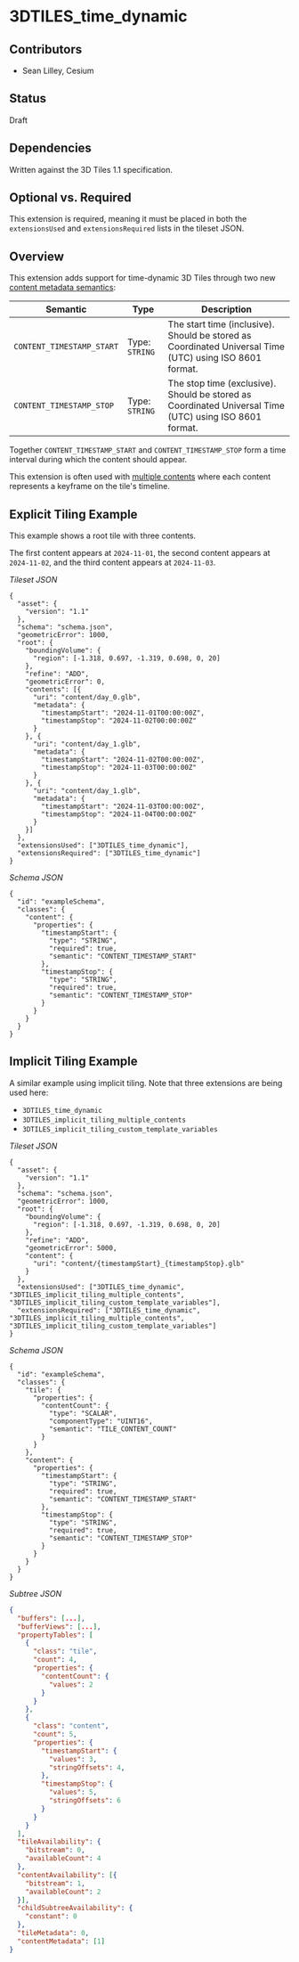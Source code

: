 # 3DTILES_time_dynamic

## Contributors

* Sean Lilley, Cesium

## Status

Draft

## Dependencies

Written against the 3D Tiles 1.1 specification.

## Optional vs. Required

This extension is required, meaning it must be placed in both the `extensionsUsed` and `extensionsRequired` lists in the tileset JSON.

## Overview

This extension adds support for time-dynamic 3D Tiles through two new [content metadata semantics](https://github.com/CesiumGS/3d-tiles/blob/main/specification/Metadata/Semantics/README.adoc#content):

Semantic | Type | Description
--|--|--
`CONTENT_TIMESTAMP_START`| Type: `STRING` | The start time (inclusive). Should be stored as Coordinated Universal Time (UTC) using ISO 8601 format.
`CONTENT_TIMESTAMP_STOP`| Type: `STRING` | The stop time (exclusive). Should be stored as Coordinated Universal Time (UTC) using ISO 8601 format.

Together `CONTENT_TIMESTAMP_START` and `CONTENT_TIMESTAMP_STOP` form a time interval during which the content should appear.

This extension is often used with [multiple contents](https://github.com/CesiumGS/3d-tiles/blob/main/specification/README.adoc#core-tile-content) where each content represents a keyframe on the tile's timeline.

## Explicit Tiling Example

This example shows a root tile with three contents.

The first content appears at `2024-11-01`, the second content appears at `2024-11-02`, and the third content appears at `2024-11-03`.

_Tileset JSON_

```jsonc
{
  "asset": {
    "version": "1.1"
  },
  "schema": "schema.json",
  "geometricError": 1000,
  "root": {
    "boundingVolume": {
      "region": [-1.318, 0.697, -1.319, 0.698, 0, 20]
    },
    "refine": "ADD",
    "geometricError": 0,
    "contents": [{
      "uri": "content/day_0.glb",
      "metadata": {
        "timestampStart": "2024-11-01T00:00:00Z",
        "timestampStop": "2024-11-02T00:00:00Z"
      }
    }, {
      "uri": "content/day_1.glb",
      "metadata": {
        "timestampStart": "2024-11-02T00:00:00Z",
        "timestampStop": "2024-11-03T00:00:00Z"
      }
    }, {
      "uri": "content/day_1.glb",
      "metadata": {
        "timestampStart": "2024-11-03T00:00:00Z",
        "timestampStop": "2024-11-04T00:00:00Z"
      }
    }]
  },
  "extensionsUsed": ["3DTILES_time_dynamic"],
  "extensionsRequired": ["3DTILES_time_dynamic"]
}
```

_Schema JSON_

```jsonc
{
  "id": "exampleSchema",
  "classes": {
    "content": {
      "properties": {
        "timestampStart": {
          "type": "STRING",
          "required": true,
          "semantic": "CONTENT_TIMESTAMP_START"
        },
        "timestampStop": {
          "type": "STRING",
          "required": true,
          "semantic": "CONTENT_TIMESTAMP_STOP"
        }
      }
    }
  }
}
```

## Implicit Tiling Example

A similar example using implicit tiling. Note that three extensions are being used here:

* `3DTILES_time_dynamic`
* `3DTILES_implicit_tiling_multiple_contents`
* `3DTILES_implicit_tiling_custom_template_variables`

_Tileset JSON_

```jsonc
{
  "asset": {
    "version": "1.1"
  },
  "schema": "schema.json",
  "geometricError": 1000,
  "root": {
    "boundingVolume": {
      "region": [-1.318, 0.697, -1.319, 0.698, 0, 20]
    },
    "refine": "ADD",
    "geometricError": 5000,
    "content": {
      "uri": "content/{timestampStart}_{timestampStop}.glb"
    }
  },
  "extensionsUsed": ["3DTILES_time_dynamic", "3DTILES_implicit_tiling_multiple_contents", "3DTILES_implicit_tiling_custom_template_variables"],
  "extensionsRequired": ["3DTILES_time_dynamic", "3DTILES_implicit_tiling_multiple_contents", "3DTILES_implicit_tiling_custom_template_variables"]
}
```

_Schema JSON_

```jsonc
{
  "id": "exampleSchema",
  "classes": {
    "tile": {
      "properties": {
        "contentCount": {
          "type": "SCALAR",
          "componentType": "UINT16",
          "semantic": "TILE_CONTENT_COUNT"
        }
      }
    },
    "content": {
      "properties": {
        "timestampStart": {
          "type": "STRING",
          "required": true,
          "semantic": "CONTENT_TIMESTAMP_START"
        },
        "timestampStop": {
          "type": "STRING",
          "required": true,
          "semantic": "CONTENT_TIMESTAMP_STOP"
        }
      }
    }
  }
}
```

_Subtree JSON_

```json
{
  "buffers": [...],
  "bufferViews": [...],
  "propertyTables": [
    {
      "class": "tile",
      "count": 4,
      "properties": {
        "contentCount": {
          "values": 2
        }
      }
    },
    {
      "class": "content",
      "count": 5,
      "properties": {
        "timestampStart": {
          "values": 3,
          "stringOffsets": 4,
        },
        "timestampStop": {
          "values": 5,
          "stringOffsets": 6
        }
      }
    }
  ],
  "tileAvailability": {
    "bitstream": 0,
    "availableCount": 4
  },
  "contentAvailability": [{
    "bitstream": 1,
    "availableCount": 2
  }],
  "childSubtreeAvailability": {
    "constant": 0
  },
  "tileMetadata": 0,
  "contentMetadata": [1]
}
```
